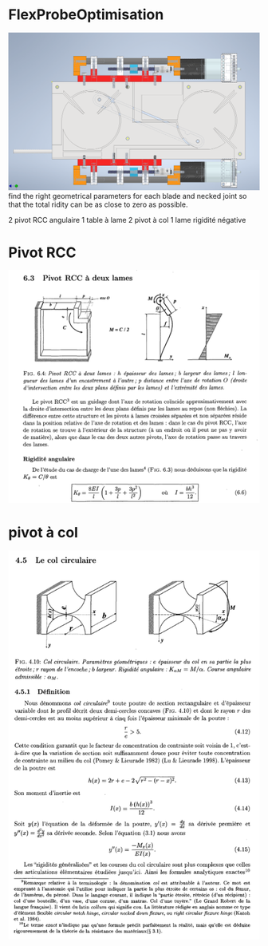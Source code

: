 # FlexProbeOptimisation
![img_2.png](img_2.png)
find the right geometrical parameters for each blade and necked joint
so that the total ridity can be as close to zero as possible.

2 pivot RCC angulaire
1 table à lame
2 pivot à col
1 lame rigidité négative

# Pivot RCC
![img.png](img.png)

# pivot à col
![img_1.png](img_1.png)
